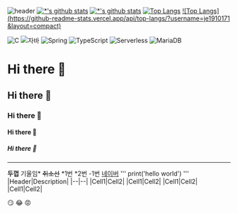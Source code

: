 ![header](https://capsule-render.vercel.app/api?type=wave&color=auto&height=300&section=header&text=깃허브%20특강&fontSize=90)
[![*'s github stats](https://github-readme-stats.vercel.app/api?username=je1910171)](https://github.com/je1910171)
[![*'s github stats](https://github-readme-stats.vercel.app/api?username=je1910171&show_icons=true&theme=radical)](https://github.com/je1910171)
[![Top Langs](https://github-readme-stats.vercel.app/api/top-langs/?username=je1910171)](https://github.com/je1910171/github-readme-stats)
[![Top Langs](https://github-readme-stats.vercel.app/api/top-langs/?username=je1910171 &layout=compact)](https://github.com/깃허브아이디/github-readme-stats)

![C](https://img.shields.io/badge/-C-123456?style=flat-square&logo=C&logoColor=black)
![자바](https://img.shields.io/badge/-자바-007396?style=flat&logo=Java&logoColor=ffffff)
![Spring](https://img.shields.io/badge/-Spring-6DB33F?style=for-the-badge&logo=Spring&logoColor=white)
![TypeScript](https://img.shields.io/badge/-TypeScript-3178C6?style=flat-square&logo=TypeScript&logoColor=white)
![Serverless](https://img.shields.io/badge/-Serverless-FD5750?style=flat-square&logo=Serverless&logoColor=magenta)
![MariaDB](https://img.shields.io/badge/-MariaDB-1F305F?style=flat-square&logo=mariadb&logoColor=white)

# Hi there 👋
## Hi there 👋
### Hi there 👋
#### Hi there 👋
##### Hi there 👋
---
**두껍**
기울임*
~~취소선~~
*1번
*2번
-1번
[네이버](naver.com)
'''
print('hello world')
'''
 |Header|Description|
 |--|--|
 |Cell1|Cell2|
 |Cell1|Cell2|
 |Cell1|Cell2|
 |Cell1|Cell2|

:smirk:
:joy:
:rage:
